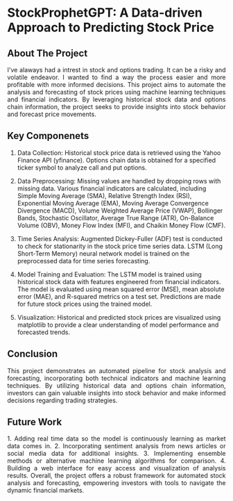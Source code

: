 # StockProphetGPT: A Data-driven Approach to Predicting Stock Price

## About The Project 

<p align="justify"> 
  I've alaways had a intrest in stock and options trading. It can be a risky and volatile endeavor. I wanted to find a way the process easier and more profitable with more informed decisions. This project aims to automate the analysis and forecasting of stock prices using machine learning techniques and financial indicators. By leveraging historical stock data and options chain information, the project seeks to provide insights into stock behavior and forecast price movements.
</p>

## Key Componenets
<p align="Justify">
  
1. Data Collection:
Historical stock price data is retrieved using the Yahoo Finance API (yfinance).
Options chain data is obtained for a specified ticker symbol to analyze call and put options.

2. Data Preprocessing: 
Missing values are handled by dropping rows with missing data.
Various financial indicators are calculated, including Simple Moving Average (SMA), Relative Strength Index (RSI), Exponential Moving Average (EMA), Moving Average Convergence Divergence (MACD), Volume Weighted Average Price (VWAP), Bollinger Bands, Stochastic Oscillator, Average True Range (ATR), On-Balance Volume (OBV), Money Flow Index (MFI), and Chaikin Money Flow (CMF).

3. Time Series Analysis:
Augmented Dickey-Fuller (ADF) test is conducted to check for stationarity in the stock price time series data.
LSTM (Long Short-Term Memory) neural network model is trained on the preprocessed data for time series forecasting.

4. Model Training and Evaluation:
The LSTM model is trained using historical stock data with features engineered from financial indicators.
The model is evaluated using mean squared error (MSE), mean absolute error (MAE), and R-squared metrics on a test set.
Predictions are made for future stock prices using the trained model.

6. Visualization:
Historical and predicted stock prices are visualized using matplotlib to provide a clear understanding of model performance and forecasted trends.
</p>

## Conclusion
<p align="Justify">
This project demonstrates an automated pipeline for stock analysis and forecasting, incorporating both technical indicators and machine learning techniques. By utilizing historical data and options chain information, investors can gain valuable insights into stock behavior and make informed decisions regarding trading strategies.
</p>

## Future Work
<p align= "Justify">
1. Adding real time data so the model is continuously learning as market data comes in.
2. Incorporating sentiment analysis from news articles or social media data for additional insights.
3. Implementing ensemble methods or alternative machine learning algorithms for comparison.
4. Building a web interface for easy access and visualization of analysis results.
Overall, the project offers a robust framework for automated stock analysis and forecasting, empowering investors with tools to navigate the dynamic financial markets.
</p>
